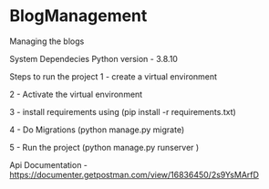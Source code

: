 # BlogManagement
Managing the blogs

System Dependecies
Python version - 3.8.10

Steps to run the project
1 - create a virtual environment

2 - Activate the virtual environment

3 - install requirements using (pip install -r requirements.txt)

4 - Do Migrations (python manage.py migrate)

5 - Run the project (python manage.py runserver <port>)


Api Documentation - https://documenter.getpostman.com/view/16836450/2s9YsMArfD

